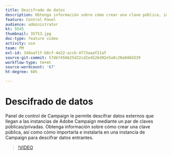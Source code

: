 ```yaml
---
title: Descifrado de datos
description: Obtenga información sobre cómo crear una clave pública, importarla e instalarla en una instancia de Campaign para descifrar datos.
feature: Control Panel
audience: administrator
kt: 5545
thumbnail: 35753.jpg
doc-type: feature video
activity: use
team: PM
exl-id: 3d4aaf1f-b8cf-4e22-accb-4f73aaaf21af
source-git-commit: 57dbf456625d22cd2e4526d92e5a8c20a048d339
workflow-type: tm+mt
source-wordcount: '67'
ht-degree: 68%

---
```


# Descifrado de datos

Panel de control de Campaign le permite descifrar datos externos que llegan a las instancias de Adobe Campaign mediante un par de claves públicas/privadas. Obtenga información sobre cómo crear una clave pública, así como cómo importarla e instalarla en una instancia de Campaign para descifrar datos entrantes.

>[!VIDEO](https://video.tv.adobe.com/v/35753?quality=12)
